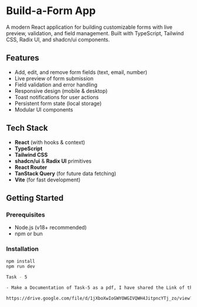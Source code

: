 # Build-a-Form App

A modern React application for building customizable forms with live preview, validation, and field management. Built with TypeScript, Tailwind CSS, Radix UI, and shadcn/ui components.

## Features

- Add, edit, and remove form fields (text, email, number)
- Live preview of form submission
- Field validation and error handling
- Responsive design (mobile & desktop)
- Toast notifications for user actions
- Persistent form state (local storage)
- Modular UI components

## Tech Stack

- **React** (with hooks & context)
- **TypeScript**
- **Tailwind CSS**
- **shadcn/ui** & **Radix UI** primitives
- **React Router**
- **TanStack Query** (for future data fetching)
- **Vite** (for fast development)

## Getting Started

### Prerequisites

- Node.js (v18+ recommended)
- npm or bun

### Installation

```sh
npm install
npm run dev

Task - 5

- Make a Documentation of Task-5 as a pdf, I have shared the Link of the pdf below

https://drive.google.com/file/d/1jXboXwIoGWYOWGIVQWH4JitpncYTj_zo/view?usp=sharing